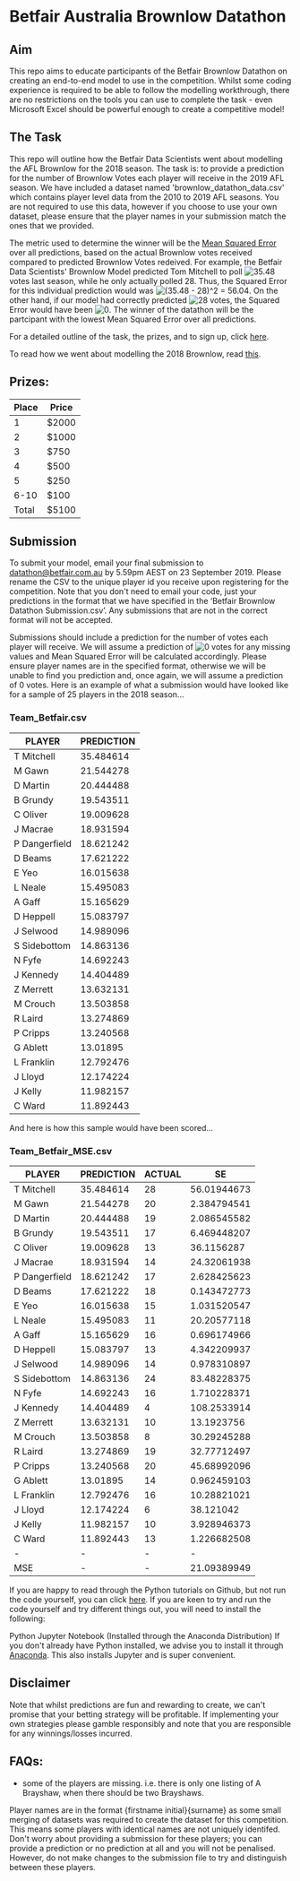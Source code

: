 # Betfair Australia Brownlow Datathon

## Aim
This repo aims to educate participants of the Betfair Brownlow Datathon on creating an end-to-end model to use in the competition. Whilst some coding experience is required to be able to follow the modelling workthrough, there are no restrictions on the tools you can use to complete the task - even Microsoft Excel should be powerful enough to create a competitive model!

## The Task
This repo will outline how the Betfair Data Scientists went about modelling the AFL Brownlow for the 2018 season. The task is: to provide a prediction for the number of Brownlow Votes each player will receive in the 2019 AFL season. We have included a dataset named 'brownlow_datathon_data.csv' which contains player level data from the 2010 to 2019 AFL seasons. You are not required to use this data, however if you choose to use your own dataset, please ensure that the player names in your submission match the ones that we provided.

The metric used to determine the winner will be the [Mean Squared Error](https://en.wikipedia.org/wiki/Mean_squared_error) over all predictions, based on the actual Brownlow votes received compared to predicted Brownlow Votes redeived. For example, the Betfair Data Scientists' Brownlow Model predicted Tom Mitchell to poll <img src="https://latex.codecogs.com/gif.latex?35.48" title="35.48" /> votes last season, while he only actually polled 28. Thus, the Squared Error for this individual prediction would was <img src="https://latex.codecogs.com/gif.latex?(35.48&space;-&space;28)^2&space;=&space;56.04" title="(35.48 - 28)^2 = 56.04" />. On the other hand, if our model had correctly predicted <img src="https://latex.codecogs.com/gif.latex?28" title="28" /> votes, the Squared Error would have been <img src="https://latex.codecogs.com/gif.latex?0" title="0" />. The winner of the datathon will be the partcipant with the lowest Mean Squared Error over all predictions.

For a detailed outline of the task, the prizes, and to sign up, click [here](https://www.betfair.com.au/hub/brownlow-medal-datathon/).

To read how we went about modelling the 2018 Brownlow, read [this](https://github.com/betfair-datascientists/predictive-models/tree/master/brownlow).

## Prizes:
| Place         | Price         | 
| -             | -             | 
| 1             | $2000         | 
| 2             | $1000         |   
| 3             | $750          |   
| 4             | $500          |    
| 5             | $250          |   
| 6-10          | $100          |   
| Total         | $5100         |   

## Submission
To submit your model, email your final submission to datathon@betfair.com.au by 5.59pm AEST on 23 September 2019. Please rename the CSV to the unique player id you receive upon registering for the competition. Note that you don't need to email your code, just your predictions in the format that we have specified in the ‘Betfair Brownlow Datathon Submission.csv’. Any submissions that are not in the correct format will not be accepted.

Submissions should include a prediction for the number of votes each player will receive. We will assume a prediction of <img src="https://latex.codecogs.com/gif.latex?0" title="0" /> votes for any missing values and Mean Squared Error will be calculated accordingly. Please ensure player names are in the specified format, otherwise we will be unable to find you prediction and, once again, we will assume a prediction of 0 votes. Here is an example of what a submission would have looked like for a sample of 25 players in the 2018 season...

### Team_Betfair.csv
| PLAYER | PREDICTION |
| - | - |
| T Mitchell | 35.484614 |
| M Gawn |	21.544278 |
| D Martin |	20.444488 |
| B Grundy |	19.543511 |
| C Oliver |	19.009628 |
| J Macrae |	18.931594 |
| P Dangerfield |	18.621242 |
| D Beams |	17.621222 |
| E Yeo |	16.015638 |
| L Neale |	15.495083 |
| A Gaff |	15.165629 |
| D Heppell |	15.083797 |
| J Selwood |	14.989096 |
| S Sidebottom |	14.863136 |
| N Fyfe |	14.692243 |
| J Kennedy |	14.404489 |
| Z Merrett |	13.632131 |
| M Crouch |	13.503858 |
| R Laird |	13.274869 |
| P Cripps |	13.240568 |
| G Ablett |	13.01895 |
| L Franklin |	12.792476 |
| J Lloyd |	12.174224 |
| J Kelly |	11.982157 |
| C Ward |	11.892443 |

And here is how this sample would have been scored...

### Team_Betfair_MSE.csv
| PLAYER | PREDICTION | ACTUAL | SE |
| - | - | - | - | 
| T Mitchell | 35.484614 | 28 | 56.01944673 |
| M Gawn | 21.544278 | 20 | 2.384794541 |
| D Martin | 20.444488 | 19 | 2.086545582 |
| B Grundy | 19.543511 | 17 | 6.469448207 |
| C Oliver | 19.009628 | 13 | 36.1156287 |
| J Macrae | 18.931594 | 14 | 24.32061938 |
| P Dangerfield | 18.621242 | 17 | 2.628425623 |
| D Beams | 17.621222 | 18 | 0.143472773 |
| E Yeo | 16.015638 | 15 | 1.031520547 |
| L Neale | 15.495083 | 11 | 20.20577118 |
| A Gaff | 15.165629 | 16 | 0.696174966 |
| D Heppell | 15.083797 | 13 | 4.342209937 |
| J Selwood | 14.989096 | 14 | 0.978310897 |
| S Sidebottom | 14.863136 | 24 | 83.48228375 |
| N Fyfe | 14.692243 | 16 | 1.710228371 |
| J Kennedy | 14.404489 | 4 | 108.2533914 |
| Z Merrett | 13.632131 | 10 | 13.1923756 |
| M Crouch | 13.503858 | 8 | 30.29245288 |
| R Laird | 13.274869 | 19 | 32.77712497 |
| P Cripps | 13.240568 | 20 | 45.68992096 |
| G Ablett | 13.01895 | 14 | 0.962459103 |
| L Franklin | 12.792476 | 16 | 10.28821021 |
| J Lloyd | 12.174224 | 6 | 38.121042 |
| J Kelly | 11.982157 | 10 | 3.928946373 |
| C Ward | 11.892443 | 13 | 1.226682508 |
| - | - | - | - | 			
| MSE | - | - | 21.09389949 |

If you are happy to read through the Python tutorials on Github, but not run the code yourself, you can click [here](https://github.com/betfair-datascientists/predictive-models/blob/master/brownlow/Betfair%20Data%20Scientists'%20Brownlow%20Model.ipynb). If you are keen to try and run the code yourself and try different things out, you will need to install the following:

Python
Jupyter Notebook (Installed through the Anaconda Distribution)
If you don't already have Python installed, we advise you to install it through [Anaconda](https://www.anaconda.com/download/). This also installs Jupyter and is super convenient.

## Disclaimer
Note that whilst predictions are fun and rewarding to create, we can't promise that your betting strategy will be profitable. If implementing your own strategies please gamble responsibly and note that you are responsible for any winnings/losses incurred.

## FAQs:

- some of the players are missing. i.e. there is only one listing of A Brayshaw, when there should be two Brayshaws.

Player names are in the format {firstname initial}{surname} as some small merging of datasets was required to create the dataset for this competition. This means some players with identical names are not uniquely identifed. Don't worry about providing a submission for these players; you can provide a prediction or no prediction at all and you will not be penalised. However, do not make changes to the submission file to try and distinguish between these players.
